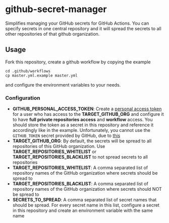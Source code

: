 # github-secret-manager

Simplifies managing your GitHub secrets for GitHub Actions. You can specify secrets in one central repository and it will spread the secrets to all other repositories of that github organization.

## Usage

Fork this repository, create a github workflow by copying the example

    cd .github/workflows
    cp master.yml.example master.yml

and configure the environment variables to your needs.

### Configuration

* **GITHUB_PERSONAL_ACCESS_TOKEN**: Create a [personal access token](https://github.com/settings/tokens) for a user who has access to the **TARGET_GITHUB_ORG** and configure it to have **full private repositories access** and **workflow** access. You should store the token as a secret in this repository and reference it accordingly like in the example. Unfortunately, you cannot use the `GITHUB_TOKEN` secret provided by GitHub, due to [this](https://help.github.com/en/actions/configuring-and-managing-workflows/authenticating-with-the-github_token)
* **TARGET_GITHUB_ORG**: By default, the secrets will be spread to all repositories of this GitHub organization. Use **TARGET_REPOSITORIES_WHITELIST** or **TARGET_REPOSITORIES_BLACKLIST** to not spread secrets to all repositories
* **TARGET_REPOSITORIES_WHITELIST**: A comma separated list of repository names of the GitHub organization where secrets should be spread to
* **TARGET_REPOSITORIES_BLACKLIST**: A comma separated list of repository names of the GitHub organization where secrets should NOT be spread to
* **SECRETS_TO_SPREAD**: A comma separated list of secret names that should be spread. For every secret name in this list, configure a secret in this repository and create an environment variable with the same name
